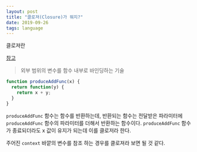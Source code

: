```yaml
---
layout: post
title: "클로져(Closure)가 뭐지?"
date: 2019-09-26
tags: language
---
```


클로져란

[참고](https://futurecreator.github.io/2018/08/09/java-lambda-and-closure/)

> 외부 범위의 변수를 함수 내부로 바인딩하는 기술

``` javascript
function produceAddFunc(x) {
  return function(y) {
    return x + y;
  }
}
```

`produceAddFunc` 함수는 함수를 반환하는데, 반환되는 함수는 전달받은 파라미터에 `produceAddFunc` 함수의 파라미터를 더해서 반환하는 함수이다.
`produceAddFunc` 함수가 종료되더라도 x 값이 유지가 되는데 이를 클로저라 한다.

주어진 `context` 바깥의 변수를 참조 하는 경우를 클로져라 보면 될 것 같다.
